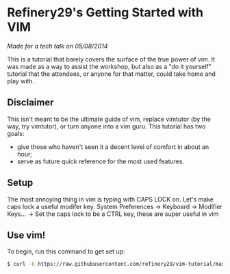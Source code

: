Refinery29's Getting Started with VIM
============================

*Made for a tech talk on 05/08/2014*

This is a tutorial that barely covers the surface of the true power of
vim. It was made as a way to assist the workshop, but also as a "do it
yourself" tutorial that the attendees, or anyone for that matter, could
take home and play with.

Disclaimer
----------
This isn't meant to be the ultimate guide of vim, replace vimtutor (by
the way, try vimtutor), or turn anyone into a vim guru. This tutorial
has two goals:

- give those who haven't seen it  a decent level of comfort in about an hour;
- serve as future quick reference for the most used features.

Setup
-----
The most annoying thing in vim is typing with CAPS LOCK on. Let's make caps lock a useful modifer key.
System Preferences -> Keyboard -> Modifier Keys... -> Set the caps lock to be a CTRL key, these are super useful in vim

Use vim!
--------
To begin, run this command to get set up:
```sh
$ curl -k https://raw.githubusercontent.com/refinery29/vim-tutorial/master/install.sh | sh
```
